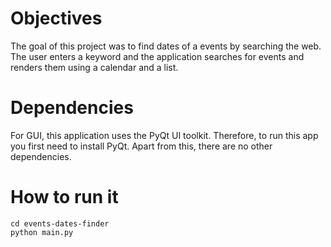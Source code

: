 
# Objectives

The goal of this project was to find dates of a events by searching the web.
The user enters a keyword and the application searches for events 
and renders them using a calendar and a list.


# Dependencies

For GUI, this application uses the PyQt UI toolkit. Therefore, to run this 
app you first need to install PyQt. Apart from this, there are no other dependencies. 

# How to run it

```
cd events-dates-finder
python main.py
```
